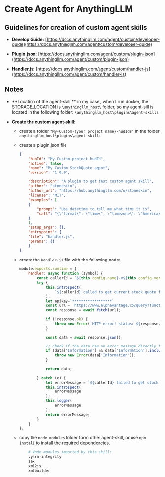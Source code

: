 # Create Agent for AnythingLLM

## Guidelines for creation of custom agent skills

- **Develop Guide:** 
    [https://docs.anythingllm.com/agent/custom/developer-guide](https://docs.anythingllm.com/agent/custom/developer-guide)

- **Plugin.json:**
 [https://docs.anythingllm.com/agent/custom/plugin-json](https://docs.anythingllm.com/agent/custom/plugin-json)
- **Handler.js:** 
[https://docs.anythingllm.com/agent/custom/handler-js](https://docs.anythingllm.com/agent/custom/handler-js)

## Notes

- **Location of the agent-skill **
in my case , when I run docker, the STORAGE_LOCATION is `\anythingllm_host\` folder, so my agent-sill is located in the following folder:
`\anythingllm_host\plugins\agent-skills`

    
- **Create the custom agent-skill**:
    - create a folder `"My-Custom-{your project name}-hudIds"` in the folder `anythingllm_host\plugins\agent-skills`
    - create a plugin.json file 
    
        ```json
        {
            "hubId": "My-Custom-project-hudId",
            "active": false,
            "name": "My Custom StockQuote agent",
            "version": "1.0.0",

            "description": "A plugin to get test custom agent skill",
            "author": "stoneskin",
            "author_url": "https://hub.anythingllm.com/u/stoneskin",
            "license": "MIT",
            "examples": [
            {
                "prompt": "Use datetime to tell me what time it is",
                "call": "{\"format\": \"time\", \"timezone\": \"America/New_York\"}"
            }
            ],
            "setup_args": {},
            "entrypoint": {
            "file": "handler.js",
            "params": {}
            }
        }
        ```
    - create the `handler.js` file with the following code:

        ```js
        module.exports.runtime = {
            handler: async function (symbol) {
                const callerId = `${this.config.name}-v${this.config.version}`;
                try {
                    this.introspect(
                        `${callerId} called to get current stock quote for ${symbol}`
                    );
                    let apikey=`******************`
                    const url = `https://www.alphavantage.co/query?function=GLOBAL_QUOTE&symbol=${symbol}&apikey=${apikey}`;
                    const response = await fetch(url);

                    if (!response.ok) {
                        throw new Error(`HTTP error! status: ${response.status}`);
                    }

                    const data = await response.json();

                    // Check if the data has an error message directly from the API
                    if (data['Information'] && data['Information'].includes('Invalid API call')) {
                        throw new Error(data['Information']);
                    }

                    return data;

                } catch (e) {
                    let errorMessage = `${callerId} failed to get stock quote for ${symbol}. Reason: ${e.message}`;
                    this.introspect(
                        errorMessage
                    );
                    this.logger(
                        errorMessage
                    );
                    return errorMessage;
                }
            }
        };
        ```
    - copy the `node_modules` folder form other agent-skill,  or use `npm install` to install the required dependencies.

        ```sh
            # Node modules imported by this skill:
            .yarn-integrity
            sax
            xml2js
            xmlbuilder
        ```



   
